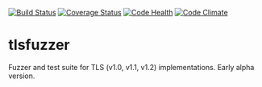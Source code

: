 [![Build Status](https://travis-ci.org/tomato42/tlsfuzzer.svg?branch=master)](https://travis-ci.org/tomato42/tlsfuzzer)
[![Coverage Status](https://coveralls.io/repos/tomato42/tlsfuzzer/badge.svg?branch=master)](https://coveralls.io/r/tomato42/tlsfuzzer?branch=master)
[![Code Health](https://landscape.io/github/tomato42/tlsfuzzer/master/landscape.svg?style=flat)](https://landscape.io/github/tomato42/tlsfuzzer/master)
[![Code Climate](https://codeclimate.com/github/tomato42/tlsfuzzer/badges/gpa.svg)](https://codeclimate.com/github/tomato42/tlsfuzzer)

# tlsfuzzer
Fuzzer and test suite for TLS (v1.0, v1.1, v1.2) implementations. Early alpha
version.
